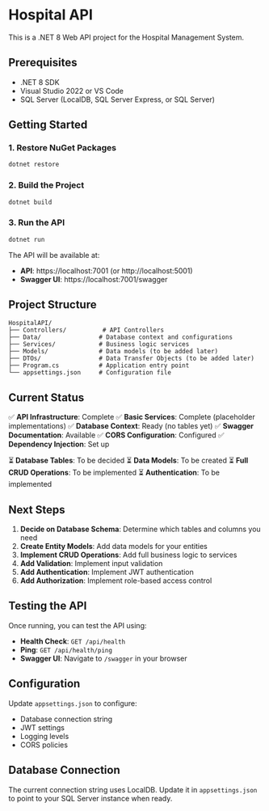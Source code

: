 # Hospital API

This is a .NET 8 Web API project for the Hospital Management System.

## Prerequisites

- .NET 8 SDK
- Visual Studio 2022 or VS Code
- SQL Server (LocalDB, SQL Server Express, or SQL Server)

## Getting Started

### 1. Restore NuGet Packages
```bash
dotnet restore
```

### 2. Build the Project
```bash
dotnet build
```

### 3. Run the API
```bash
dotnet run
```

The API will be available at:
- **API**: https://localhost:7001 (or http://localhost:5001)
- **Swagger UI**: https://localhost:7001/swagger

## Project Structure

```
HospitalAPI/
├── Controllers/          # API Controllers
├── Data/                # Database context and configurations
├── Services/            # Business logic services
├── Models/              # Data models (to be added later)
├── DTOs/                # Data Transfer Objects (to be added later)
├── Program.cs           # Application entry point
└── appsettings.json     # Configuration file
```

## Current Status

✅ **API Infrastructure**: Complete
✅ **Basic Services**: Complete (placeholder implementations)
✅ **Database Context**: Ready (no tables yet)
✅ **Swagger Documentation**: Available
✅ **CORS Configuration**: Configured
✅ **Dependency Injection**: Set up

⏳ **Database Tables**: To be decided
⏳ **Data Models**: To be created
⏳ **Full CRUD Operations**: To be implemented
⏳ **Authentication**: To be implemented

## Next Steps

1. **Decide on Database Schema**: Determine which tables and columns you need
2. **Create Entity Models**: Add data models for your entities
3. **Implement CRUD Operations**: Add full business logic to services
4. **Add Validation**: Implement input validation
5. **Add Authentication**: Implement JWT authentication
6. **Add Authorization**: Implement role-based access control

## Testing the API

Once running, you can test the API using:

- **Health Check**: `GET /api/health`
- **Ping**: `GET /api/health/ping`
- **Swagger UI**: Navigate to `/swagger` in your browser

## Configuration

Update `appsettings.json` to configure:
- Database connection string
- JWT settings
- Logging levels
- CORS policies

## Database Connection

The current connection string uses LocalDB. Update it in `appsettings.json` to point to your SQL Server instance when ready.
